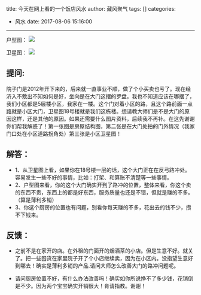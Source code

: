 title: 今天在网上看的一个饭店风水
author: 藏风聚气
tags: []
categories:
  - 风水
date: 2017-08-06 15:16:00
---
户型图：
![](http://fs-image.pull.net.cn/17-8-6/72427357.jpg!800)

卫星图：
![](http://fs-image.pull.net.cn/17-8-6/30463561.jpg!800)

提问:
----
院子门是2012年开下来的，后来就一直事业不顺，做了个小买卖也亏了。现在经济入不敷出不知如何是好，坐向是在大门这摆的罗盘。我也不知道应该在哪摆了，我们小区都是5层楼小区，我家在一楼。这个门对着小区的路，且这个路前面一点路就是小区大门，卫星图18号楼就是我们这栋楼。想请教大师们是不是大门的原因这样，还是其他的原因。如果还需要什么图片资料，后续我不再补。在这先谢谢你们帮我解惑了！第一张图是房屋结构图，第二张是在大门处拍的门外情况（我家门口处在小区道路拐角处）第三张是小区卫星图！

解答：
-----
- 1、从卫星图上看，如果你在18号楼一层的话，这个大门正在在反弓路冲处。容易发生一些不好的事情，比如：打架、和算账不清楚等一些事情。
- 2、户型图来看，你的这个大门确实开到了路冲的位置，整体来看，你这个卖的东西不贵，东西上的都是好东西，服务质量也还是不错，但就是赚的不多。（算是薄利多销）
- 3、你这个厨房的位置也有问题，别看你每天赚的不多，花出去的钱不少，攒不下钱来。

反馈：
------
- 之前不是在家开的店。在外租的门面开的烟酒茶的小店。但是生意不好。就关了。把一些囤货在家里院子开了个小店继续卖，因为在小区内。没指望生意好到哪去！确实是薄利多销的产品.请问大师怎么改善大门的路冲问题呢。

- 请问厨房位置不好，有什么办法改善吗！确实如你所说挣不了多少钱，花销倒是不少。因为两个宝宝确实开销很大！肯请指教。谢谢！
